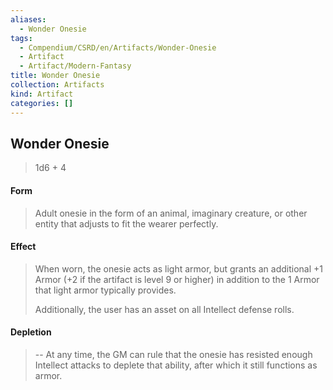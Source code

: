 ```yaml
---
aliases:
  - Wonder Onesie
tags:
  - Compendium/CSRD/en/Artifacts/Wonder-Onesie
  - Artifact
  - Artifact/Modern-Fantasy
title: Wonder Onesie
collection: Artifacts
kind: Artifact
categories: []
---
```

## Wonder Onesie

>1d6 + 4
#### Form
>Adult onesie in the form of an animal, imaginary creature, or other entity that adjusts to fit the wearer perfectly.
#### Effect
>When worn, the onesie acts as light armor, but grants an additional +1 Armor (+2 if the artifact is level 9 or higher) in addition to the 1 Armor that light armor typically provides. 
>
>Additionally, the user has an asset on all Intellect defense rolls. 

#### Depletion 
>--
>At any time, the GM can rule that the onesie has resisted enough Intellect attacks to deplete that ability, after which it still functions as armor.
